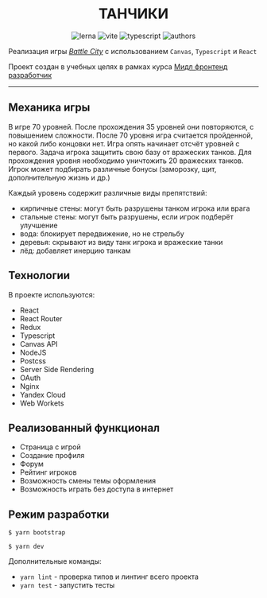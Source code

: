 <div style="text-align:center;">

# ТАНЧИКИ

<!-- https://shields.io/ -->

![lerna](https://img.shields.io/badge/lerna-5.4.3-blue)
![vite](https://img.shields.io/badge/vite-3.0.7-blue)
![typescript](https://img.shields.io/badge/typescript-4.8.2-blue)
![authors](https://img.shields.io/badge/authors-FrontHeads-blueviolet)

</div>

Реализация игры [_Battle City_](https://en.wikipedia.org/wiki/Battle_City) с использованием `Canvas`, `Typescript` и `React`

Проект создан в учебных целях в рамках курса [Мидл фронтенд разработчик](https://practicum.yandex.ru/middle-frontend/)

---

## Механика игры

В игре 70 уровней. После прохождения 35 уровней они повторяются, с повышением сложности. После 70 уровня игра считается пройденной, но какой либо концовки нет. Игра опять начинает отcчёт уровней с первого. Задача игрока защитить свою базу от вражеских танков. Для прохождения уровня необходимо уничтожить 20 вражеских танков. Игрок может подбирать различные бонусы (заморозку, щит, дополнительную жизнь и др.)

Каждый уровень содержит различные виды препятствий:

- кирпичные стены: могут быть разрушены танком игрока или врага
- стальные стены: могут быть разрушены, если игрок подберёт улучшение
- вода: блокирует передвижение, но не стрельбу
- деревья: скрывают из виду танк игрока и вражеские танки
- лёд: добавляет инерцию танкам

## Технологии

В проекте используются:

- React
- React Router
- Redux
- Typescript
- Canvas API
- NodeJS
- Postcss
- Server Side Rendering
- OAuth
- Nginx
- Yandex Cloud
- Web Workets

## Реализованный функционал

- Страница с игрой
- Создание профиля
- Форум
- Рейтинг игроков
- Возможность смены темы оформления
- Возможность играть без доступа в интернет

## Режим разработки

```
$ yarn bootstrap

$ yarn dev
```

Дополнительные команды:

- `yarn lint` - проверка типов и линтинг всего проекта
- `yarn test` - запустить тесты
